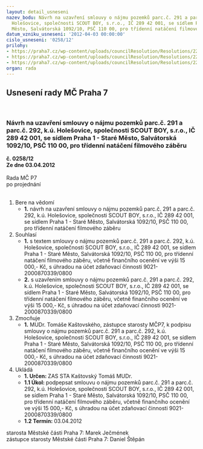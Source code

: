 ```yaml
---
layout: detail_usneseni
nazev_bodu: Návrh na uzavření smlouvy o nájmu pozemků parc.č. 291 a parc.č. 292, k.ú.
  Holešovice, společnosti SCOUT BOY, s.r.o., IČ 289 42 001, se sídlem Praha 1 - Staré
  Město, Salvátorská 1092/10, PSČ 110 00, pro třídenní natáčení filmového záběru
datum_vzniku_usneseni: '2012-04-03 00:00:00'
cislo_usneseni: '0258/12'
prilohy:
- https://praha7.cz/wp-content/uploads/councilResolution/Resolutions/22932/19-12-priloha_2.pdf
- https://praha7.cz/wp-content/uploads/councilResolution/Resolutions/22932/19-12-priloha_3.doc
- https://praha7.cz/wp-content/uploads/councilResolution/Resolutions/22932/19-12-priloha_4.pdf
organ: rada
---
```

<div id="ucUsn_pList" class="usn">
	<span><h2>Usnesení rady MČ Praha 7 </h2>
<br></span><div class="standBody">
<span><h3>Návrh na uzavření smlouvy o nájmu pozemků parc.č. 291 a parc.č. 292, k.ú. Holešovice, společnosti SCOUT BOY, s.r.o., IČ 289 42 001, se sídlem Praha 1 - Staré Město, Salvátorská 1092/10, PSČ 110 00, pro třídenní natáčení filmového záběru</h3></span><div class="center">
		<strong>č. 0258/12</strong><br>
	</div>
<div class="center">
		<strong>Ze dne 03.04.2012</strong><br><br>
	</div>Rada MČ P7<br> po projednání<br><br><ol>
<li>Bere na vědomí<ul><li>
<strong>1.</strong> návrh na uzavření smlouvy o nájmu pozemků parc.č. 291 a parc.č. 292, k.ú. Holešovice, společnosti SCOUT BOY, s.r.o., IČ 289 42 001, se sídlem Praha 1 - Staré Město, Salvátorská 1092/10, PSČ 110 00, pro třídenní natáčení filmového záběru</li></ul>
</li>
<li>Souhlasí<ul>
<li>
<strong>1.</strong> s textem smlouvy o nájmu pozemků parc.č. 291 a parc.č. 292, k.ú. Holešovice, společnosti SCOUT BOY, s.r.o., IČ 289 42 001, se sídlem Praha 1 - Staré Město, Salvátorská 1092/10, PSČ 110 00, pro třídenní natáčení filmového záběru, včetně finančního ocenění ve výši 15 000,- Kč, s úhradou na účet zdaňovací činnosti 9021-2000870339/0800</li>
<li>
<strong>2.</strong> s uzavřením smlouvy o nájmu pozemků parc.č. 291 a parc.č. 292, k.ú. Holešovice, společnosti SCOUT BOY, s.r.o., IČ 289 42 001, se sídlem Praha 1 - Staré Město, Salvátorská 1092/10, PSČ 110 00, pro třídenní natáčení filmového záběru, včetně finančního ocenění ve výši 15 000,- Kč, s úhradou na účet zdaňovací činnosti 9021-2000870339/0800</li>
</ul>
</li>
<li>Zmocňuje<ul><li>
<strong>1.</strong> MUDr. Tomáše Kaštovského, zástupce starosty MČP7, k podpisu smlouvy o nájmu pozemků parc.č. 291 a parc.č. 292, k.ú. Holešovice, společnosti SCOUT BOY, s.r.o., IČ 289 42 001, se sídlem Praha 1 - Staré Město, Salvátorská 1092/10, PSČ 110 00, pro třídenní natáčení filmového záběru, včetně finančního ocenění ve výši 15 000,- Kč, s úhradou na účet zdaňovací činnosti 9021-2000870339/0800</li></ul>
</li>
<li>Ukládá<ul>
<li>
<strong>1. Určen: </strong>ZAS STA Kaštovský Tomáš MUDr.</li>
<li>
<strong>1.1 Úkol: </strong>podpepsat smlouvu o nájmu pozemků parc.č. 291 a parc.č. 292, k.ú. Holešovice, společnosti SCOUT BOY, s.r.o., IČ 289 42 001, se sídlem Praha 1 - Staré Město, Salvátorská 1092/10, PSČ 110 00, pro třídenní natáčení filmového záběru, včetně finančního ocenění ve výši 15 000,- Kč, s úhradou na účet zdaňovací činnosti 9021-2000870339/0800</li>
<li>
<strong>1.2 Termín: </strong>03.04.2012</li>
</ul>
</li>
</ol>starosta Městské části Praha 7: Marek Ječmének<br>zástupce starosty Městské části Praha 7: Daniel Štěpán 
</div>
</div>